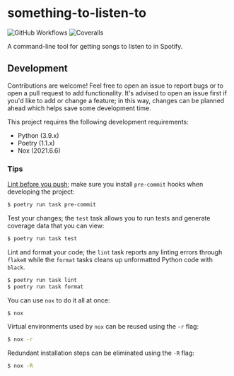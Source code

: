 # something-to-listen-to
![GitHub Workflows](https://img.shields.io/github/checks-status/PureFunctor/something-to-listen-to/main?style=flat-square)
![Coveralls](https://img.shields.io/coveralls/github/PureFunctor/something-to-listen-to/main?style=flat-square)

A command-line tool for getting songs to listen to in Spotify.

## Development
Contributions are welcome! Feel free to open an issue to report bugs or to open a pull request to
add functionality. It's advised to open an issue first if you'd like to add or change a feature; in
this way, changes can be planned ahead which helps save some development time.

This project requires the following development requirements:
* Python (3.9.x)
* Poetry (1.1.x)
* Nox (2021.6.6)

### Tips

[Lint before you push](https://soundcloud.com/lemonsaurusrex/lint-before-you-push); make sure you
install `pre-commit` hooks when developing the project:
```sh
$ poetry run task pre-commit
```

Test your changes; the `test` task allows you to run tests and generate coverage data that you can
view:
```sh
$ poetry run task test
```

Lint and format your code; the `lint` task reports any linting errors through `flake8` while the
`format` tasks cleans up unformatted Python code with `black`.
```sh
$ poetry run task lint
$ poetry run task format
```

You can use `nox` to do it all at once:
```sh
$ nox
```

Virtual environments used by `nox` can be reused using the `-r` flag:
```sh
$ nox -r
```

Redundant installation steps can be eliminated using the `-R` flag:
```sh
$ nox -R
```

